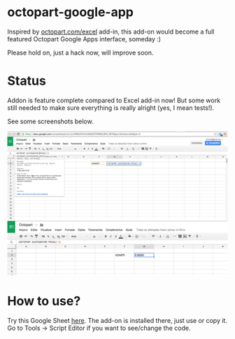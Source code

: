 # octopart-google-app

Inspired by [octopart.com/excel](http://octopart.com/excel) add-in, this add-on would become a full featured Octopart Google Apps interface, someday :)

Please hold on, just a hack now, will improve soon.

# Status

Addon is feature complete compared to Excel add-in now! But some work still needed to make sure everything is really alright (yes, I mean tests!).

See some screenshots below.

![Shot 1](/shot1.png?raw=true)
![Shot 2](/shot2.png?raw=true)

# How to use?

Try this Google Sheet [here](https://docs.google.com/spreadsheets/d/1zuFXMkAFfmUL6XEdKf3FWNRL8KiE_WCXQypv1Ze4atw/edit?usp=sharing). The add-on is installed there, just use or copy it. Go to Tools -> Script Editor if you want to see/change the code.
